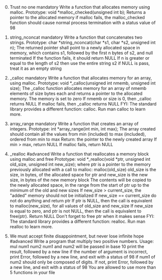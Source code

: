0. Trust no one mandatory
Write a function that allocates memory using malloc.
Prototype: void *malloc_checked(unsigned int b);
Returns a pointer to the allocated memory
if malloc fails, the malloc_checked function should cause normal process
termination with a status value of 98

1. string_nconcat mandatory
Write a function that concatenates two strings.
Prototype: char *string_nconcat(char *s1, char *s2, unsigned int n);
The returned pointer shall point to a newly allocated space in memory, which
contains s1, followed by the first n bytes of s2, and null terminated
If the function fails, it should return NULL
If n is greater or equal to the length of s2 then use the entire string s2
if NULL is pass, treat it as an empty string

2. _calloc mandatory
Write a function that allocates memory for an array, using malloc.
Prototype: void *_calloc(unsigned int nmemb, unsigned int size);
The _calloc function allocates memory for an array of nmemb elements of size
bytes each and returns a pointer to the allocated memory.
The memory is set to zero
If nmemb or size is 0, then _calloc returns NULL
If malloc fails, then _calloc returns NULL
FYI: The standard library provides a different function: calloc. Run man calloc
to learn more.

3. array_range mandatory
Write a function that creates an array of integers.
Prototype: int *array_range(int min, int max);
The array created should contain all the values from min (included) to
max (included), ordered from min to max
Return: the pointer to the newly created array
If min > max, return NULL
If malloc fails, return NULL

4. _realloc #advanced
Write a function that reallocates a memory block using malloc and free
Prototype: void *_realloc(void *ptr, unsigned int old_size, unsigned int
new_size);
where ptr is a pointer to the memory previously allocated with a call to malloc:
malloc(old_size)
old_size is the size, in bytes, of the allocated space for ptr
and new_size is the new size, in bytes of the new memory block
The contents will be copied to the newly allocated space, in the range from the
start of ptr up to the minimum of the old and new sizes
If new_size > current_size, the "added" memory should not be initialized
If new_size == current_size do not do anything and return ptr
If ptr is NULL, then the call is equivalent to malloc(new_size), for all values
of old_size and new_size
If new_size is equal to zero, and ptr is not NULL, then the call is equivalent
to free(ptr). Return NULL
Don't forget to free ptr when it makes sense
FYI: The standard library provides a different function: realloc. Run man
realloc to learn more.

5. We must accept finite disappointment, but never lose infinite hope #advanced
Write a program that multiply two positive numbers.
Usage: mul num1 num2
num1 and num2 will be passed in base 10
print the result, followed by a new line
if the number of argument is incorrect, print Error, followed by a new line, and
exit with a status of 98
if num1 of num2 should only be composed of digits. If not, print Error, followed
by a new line, and exit with a status of 98
You are allowed to use more than 5 functions in your file
